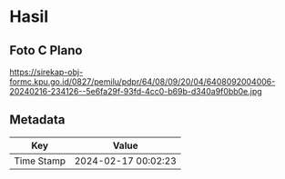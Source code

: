 # Hasil

## Foto C Plano

https://sirekap-obj-formc.kpu.go.id/0827/pemilu/pdpr/64/08/09/20/04/6408092004006-20240216-234126--5e6fa29f-93fd-4cc0-b69b-d340a9f0bb0e.jpg


## Metadata

| Key        | Value               |
| ---------- | ------------------- |
| Time Stamp | 2024-02-17 00:02:23 |



